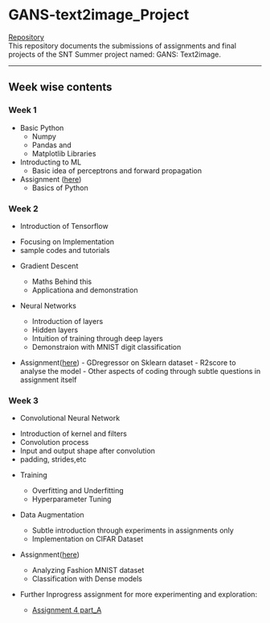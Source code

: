 # GANS-text2image_Project
[Repository](https://github.com/Divyanshsingh1910/GANS-text2image_Project)\
This repository documents the submissions of assignments and final projects of the SNT Summer project named: GANS: Text2image.
***
## Week wise contents
### Week 1
* Basic Python 
  - Numpy 
  - Pandas and 
  - Matplotlib Libraries 
 * Introducting to ML
    - Basic idea of perceptrons and forward propagation
 * Assignment ([here](https://github.com/Divyanshsingh1910/GANS-text2image_Project/tree/main/Assignment_1))
    - Basics of Python
 
 ### Week 2
 * Introduction of Tensorflow 
  - Focusing on Implementation
  - sample codes and tutorials

 * Gradient Descent
    - Maths Behind this
    - Applicationa and demonstration
 
  * Neural Networks
    - Introduction of layers
    - Hidden layers
    - Intuition of training through deep layers
    - Demonstraion with MNIST digit classification
    
   * Assignment([here](https://github.com/Divyanshsingh1910/GANS-text2image_Project/tree/main/Assignment%202))
    - GDregressor on Sklearn dataset
    - R2score to analyse the model
    - Other aspects of coding through subtle questions in assignment itself

 ### Week 3
 * Convolutional Neural Network
  - Introduction of kernel and filters
  - Convolution process 
  - Input and output shape after convolution
  - padding, strides,etc

 * Training
    - Overfitting and Underfitting
    - Hyperparameter Tuning
 
  * Data Augmentation
    - Subtle introduction through experiments in assignments only
    - Implementation on CIFAR Dataset
 
   * Assignment([here](https://github.com/Divyanshsingh1910/GANS-text2image_Project/tree/main/Assignment%203))
      - Analyzing Fashion MNIST dataset
      - Classification with Dense models
    
   * Further Inprogress assignment for more experimenting and exploration:
      - [Assignment 4 part_A](https://github.com/Divyanshsingh1910/GANS-text2image_Project/tree/main/Assignment%204%20partA)
  

